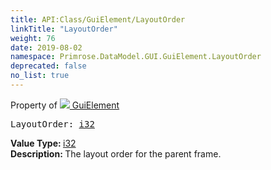 ```yaml
---
title: API:Class/GuiElement/LayoutOrder
linkTitle: "LayoutOrder"
weight: 76
date: 2019-08-02
namespace: Primrose.DataModel.GUI.GuiElement.LayoutOrder
deprecated: false
no_list: true
---
```

Property of <a href="/docs/api-reference/Class/GuiElement"><img src="/icons/silk/default.png"/>&nbsp;GuiElement</a>
<pre class="method-declaration">
LayoutOrder: <a class="type" href="/docs/api-reference/System/Primitives#int32">i32</a></pre>
<b>Value Type: </b>
<a class="type" href="/docs/api-reference/System/Primitives#int32">i32</a>
<br/>
<b>Description: </b>
The layout order for the parent frame.

